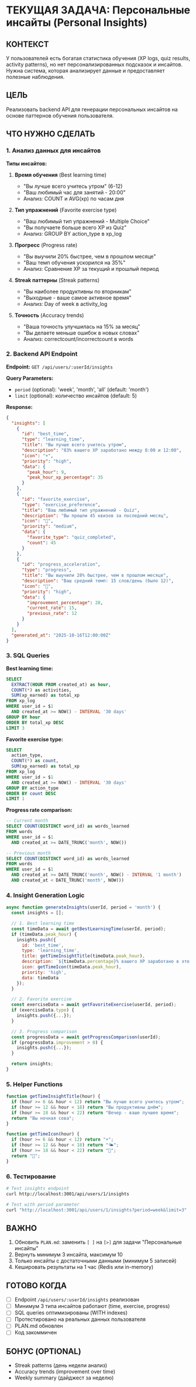 # ТЕКУЩАЯ ЗАДАЧА: Персональные инсайты (Personal Insights)

## КОНТЕКСТ
У пользователей есть богатая статистика обучения (XP logs, quiz results, activity patterns), но нет персонализированных подсказок и инсайтов. Нужна система, которая анализирует данные и предоставляет полезные наблюдения.

## ЦЕЛЬ
Реализовать backend API для генерации персональных инсайтов на основе паттернов обучения пользователя.

## ЧТО НУЖНО СДЕЛАТЬ

### 1. Анализ данных для инсайтов

**Типы инсайтов:**
1. **Время обучения** (Best learning time)
   - "Вы лучше всего учитесь утром" (6-12)
   - "Ваш любимый час для занятий - 20:00"
   - Анализ: COUNT и AVG(xp) по часам дня

2. **Тип упражнений** (Favorite exercise type)
   - "Ваш любимый тип упражнений - Multiple Choice"
   - "Вы получаете больше всего XP из Quiz"
   - Анализ: GROUP BY action_type в xp_log

3. **Прогресс** (Progress rate)
   - "Вы выучили 20% быстрее, чем в прошлом месяце"
   - "Ваш темп обучения ускорился на 35%"
   - Анализ: Сравнение XP за текущий и прошлый период

4. **Streak паттерны** (Streak patterns)
   - "Вы наиболее продуктивны по вторникам"
   - "Выходные - ваше самое активное время"
   - Анализ: Day of week в activity_log

5. **Точность** (Accuracy trends)
   - "Ваша точность улучшилась на 15% за месяц"
   - "Вы делаете меньше ошибок в новых словах"
   - Анализ: correctcount/incorrectcount в words

### 2. Backend API Endpoint

**Endpoint:** `GET /api/users/:userId/insights`

**Query Parameters:**
- `period` (optional): 'week', 'month', 'all' (default: 'month')
- `limit` (optional): количество инсайтов (default: 5)

**Response:**
```json
{
  "insights": [
    {
      "id": "best_time",
      "type": "learning_time",
      "title": "Вы лучше всего учитесь утром",
      "description": "83% вашего XP заработано между 8:00 и 12:00",
      "icon": "☀️",
      "priority": "high",
      "data": {
        "peak_hour": 9,
        "peak_hour_xp_percentage": 35
      }
    },
    {
      "id": "favorite_exercise",
      "type": "exercise_preference",
      "title": "Ваш любимый тип упражнений - Quiz",
      "description": "Вы прошли 45 квизов за последний месяц",
      "icon": "📝",
      "priority": "medium",
      "data": {
        "favorite_type": "quiz_completed",
        "count": 45
      }
    },
    {
      "id": "progress_acceleration",
      "type": "progress",
      "title": "Вы выучили 28% быстрее, чем в прошлом месяце",
      "description": "Ваш средний темп: 15 слов/день (было 12)",
      "icon": "🚀",
      "priority": "high",
      "data": {
        "improvement_percentage": 28,
        "current_rate": 15,
        "previous_rate": 12
      }
    }
  ],
  "generated_at": "2025-10-16T12:00:00Z"
}
```

### 3. SQL Queries

**Best learning time:**
```sql
SELECT
  EXTRACT(HOUR FROM created_at) as hour,
  COUNT(*) as activities,
  SUM(xp_earned) as total_xp
FROM xp_log
WHERE user_id = $1
  AND created_at >= NOW() - INTERVAL '30 days'
GROUP BY hour
ORDER BY total_xp DESC
LIMIT 3
```

**Favorite exercise type:**
```sql
SELECT
  action_type,
  COUNT(*) as count,
  SUM(xp_earned) as total_xp
FROM xp_log
WHERE user_id = $1
  AND created_at >= NOW() - INTERVAL '30 days'
GROUP BY action_type
ORDER BY count DESC
LIMIT 1
```

**Progress rate comparison:**
```sql
-- Current month
SELECT COUNT(DISTINCT word_id) as words_learned
FROM words
WHERE user_id = $1
  AND created_at >= DATE_TRUNC('month', NOW())

-- Previous month
SELECT COUNT(DISTINCT word_id) as words_learned
FROM words
WHERE user_id = $1
  AND created_at >= DATE_TRUNC('month', NOW() - INTERVAL '1 month')
  AND created_at < DATE_TRUNC('month', NOW())
```

### 4. Insight Generation Logic

```javascript
async function generateInsights(userId, period = 'month') {
  const insights = [];

  // 1. Best learning time
  const timeData = await getBestLearningTime(userId, period);
  if (timeData.peak_hour) {
    insights.push({
      id: 'best_time',
      type: 'learning_time',
      title: getTimeInsightTitle(timeData.peak_hour),
      description: `${timeData.percentage}% вашего XP заработано в это время`,
      icon: getTimeIcon(timeData.peak_hour),
      priority: 'high',
      data: timeData
    });
  }

  // 2. Favorite exercise
  const exerciseData = await getFavoriteExercise(userId, period);
  if (exerciseData.type) {
    insights.push({...});
  }

  // 3. Progress comparison
  const progressData = await getProgressComparison(userId);
  if (progressData.improvement > 0) {
    insights.push({...});
  }

  return insights;
}
```

### 5. Helper Functions

```javascript
function getTimeInsightTitle(hour) {
  if (hour >= 6 && hour < 12) return "Вы лучше всего учитесь утром";
  if (hour >= 12 && hour < 18) return "Вы продуктивны днём";
  if (hour >= 18 && hour < 22) return "Вечер - ваше лучшее время";
  return "Вы ночная сова";
}

function getTimeIcon(hour) {
  if (hour >= 6 && hour < 12) return "☀️";
  if (hour >= 12 && hour < 18) return "🌤️";
  if (hour >= 18 && hour < 22) return "🌆";
  return "🌙";
}
```

### 6. Тестирование

```bash
# Test insights endpoint
curl http://localhost:3001/api/users/1/insights

# Test with period parameter
curl "http://localhost:3001/api/users/1/insights?period=week&limit=3"
```

## ВАЖНО
1. Обновить `PLAN.md`: заменить `[ ]` на `[>]` для задачи "Персональные инсайты"
2. Вернуть минимум 3 инсайта, максимум 10
3. Только инсайты с достаточными данными (минимум 5 записей)
4. Кешировать результаты на 1 час (Redis или in-memory)

## ГОТОВО КОГДА
- [ ] Endpoint `/api/users/:userId/insights` реализован
- [ ] Минимум 3 типа инсайтов работают (time, exercise, progress)
- [ ] SQL queries оптимизированы (WITH indexes)
- [ ] Протестировано на реальных данных пользователя
- [ ] PLAN.md обновлен
- [ ] Код закоммичен

## БОНУС (OPTIONAL)
- Streak patterns (день недели анализ)
- Accuracy trends (improvement over time)
- Weekly summary (дайджест за неделю)
